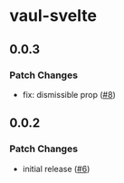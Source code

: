# vaul-svelte

## 0.0.3

### Patch Changes

- fix: dismissible prop ([#8](https://github.com/huntabyte/vaul-svelte/pull/8))

## 0.0.2

### Patch Changes

- initial release ([#6](https://github.com/huntabyte/vaul-svelte/pull/6))

